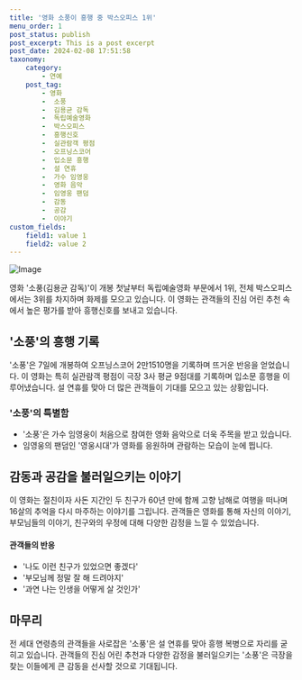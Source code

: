 ```yaml
---
title: '영화 소풍이 흥행 중 박스오피스 1위'
menu_order: 1
post_status: publish
post_excerpt: This is a post excerpt
post_date: 2024-02-08 17:51:58
taxonomy:
    category:
        - 연예
    post_tag:
        - 영화
        -  소풍
        -  김용균 감독
        -  독립예술영화
        -  박스오피스
        -  흥행신호
        -  실관람객 평점
        -  오프닝스코어
        -  입소문 흥행
        -  설 연휴
        -  가수 임영웅
        -  영화 음악
        -  임영웅 팬덤
        -  감동
        -  공감
        -  이야기
custom_fields:
    field1: value 1
    field2: value 2
---
```


![Image](https://ssl.pstatic.net/mimgnews/image/437/2024/02/08/0000378847_001_20240208085903399.jpg?type=w540)

영화 '소풍(김용균 감독)'이 개봉 첫날부터 독립예술영화 부문에서 1위, 전체 박스오피스에서는 3위를 차지하며 화제를 모으고 있습니다. 이 영화는 관객들의 진심 어린 추천 속에서 높은 평가를 받아 흥행신호를 보내고 있습니다. 
## '소풍'의 흥행 기록
'소풍'은 7일에 개봉하여 오프닝스코어 2만1510명을 기록하며 뜨거운 반응을 얻었습니다. 이 영화는 특히 실관람객 평점이 극장 3사 평균 9점대를 기록하며 입소문 흥행을 이루어냈습니다. 설 연휴를 맞아 더 많은 관객들이 기대를 모으고 있는 상황입니다.
### '소풍'의 특별함
- '소풍'은 가수 임영웅이 처음으로 참여한 영화 음악으로 더욱 주목을 받고 있습니다.
- 임영웅의 팬덤인 '영웅시대'가 영화를 응원하며 관람하는 모습이 눈에 띕니다.
## 감동과 공감을 불러일으키는 이야기
이 영화는 절친이자 사돈 지간인 두 친구가 60년 만에 함께 고향 남해로 여행을 떠나며 16살의 추억을 다시 마주하는 이야기를 그립니다. 관객들은 영화를 통해 자신의 이야기, 부모님들의 이야기, 친구와의 우정에 대해 다양한 감정을 느낄 수 있었습니다.
#### 관객들의 반응
- '나도 이런 친구가 있었으면 좋겠다'
- '부모님께 정말 잘 해 드려야지'
- '과연 나는 인생을 어떻게 살 것인가'
## 마무리
전 세대 연령층의 관객들을 사로잡은 '소풍'은 설 연휴를 맞아 흥행 복병으로 자리를 굳히고 있습니다. 관객들의 진심 어린 추천과 다양한 감정을 불러일으키는 '소풍'은 극장을 찾는 이들에게 큰 감동을 선사할 것으로 기대됩니다.
